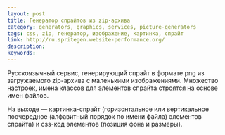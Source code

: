 ```yaml
---
layout: post
title: Генератор спрайтов из zip-архива
category: generators, graphics, services, picture-generators
tags: css, zip, генератор, изображение, картинка, спрайт
link: http://ru.spritegen.website-performance.org/
description:
keywords:
---
```


<p>Русскоязычный сервис, генерирующий спрайт в формате png из загружаемого zip-архива с маленькими изображениями. Множество настроек, имена классов для элементов спрайта строятся на основе имен файлов.</p>
<p>На выходе — картинка-спрайт (горизонтальное или вертикальное поочередное (алфавитный порядок по имени файла) элементов спрайта) и css-код элементов (позиция фона и размеры).</p>
